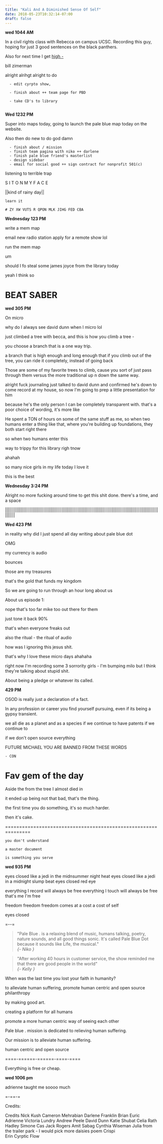 ```yaml
---
title: "Kali And A Diminished Sense Of Self"
date: 2018-05-23T10:32:14-07:00
draft: false
---
```


**wed 1044 AM**

In a civil rights class with Rebecca on campus UCSC.  Recording this guy, hoping for just 3 good sentences on the black panthers.

Also for next time I get <a href="http://vedder.se/2015/01/vesc-open-source-esc/"> high - </a>


bill zimerman


alright alrihgt alright to do

```
  - edit cyrpto show,

  - finish about ++ team page for PBD

  - take CD's to library


```



**Wed 1232 PM**

Super into maps today, going to launch the pale blue map today on the website.

Also then do new to do god damn


```
  - finish about / mission
  - finish team pagina with niko ++ darlene
  - finish pale blue friend's masterlist
  - design sidebar
  - email for social good ++ sign contract for nonprofit 501(c)

```
listening to terrible trap


S I T O N M Y F A C E

||kind of rainy day||


```
learn it

# ZY XW VUTS R QPON MLK JIHG FED CBA
```

**Wednesday 123 PM**

write a mem map

email new radio station apply for a remote show lol

run the mem map

um



should I fo steal some james joyce from the library today


yeah I think so

# BEAT SABER


**wed 305 PM**

On micro

why do I always see david dunn when I micro lol


just climbed a tree with becca, and this is how you climb a tree -

you choose a branch that is a one way trip.

a branch that is high enough and long enough that if you climb out of the tree, you can ride it completely, instead of going back

Those are some of my favorite trees to climb, cause you sort of just pass through them versus the more traditional up n down the same way.

   alright fuck journaling just talked to david dunn and confirmed he's down to come record at my house, so now I'm going to prep a little presentation for him

because he's the only person I can be completely transparent with. that's a poor choice of wording, it's more like

He spent a TON of hours on some of the same stuff as me, so when two humans enter a thing like that, where you're building up foundations, they both start right there  

 so when  two humans enter this


way to trippy for this library righ tnow

ahahah

so many nice girls in my life today I love it

this is the best


**Wednesday 3:24 PM**

  Alright no more fucking around time to get this shit done. there's a time, and a space

|||||||||||||||||||||||||||||||||||||||||||||||||||||||||||||||||||||||||||||||||||||||||||||||||||||||||||||||||||


**Wed 423 PM**

in reality why did I just spend all day writing about  pale blue dot

OMG

my currency is audio

bounces

those are my treasures

that's the gold that funds my kingdom

So we are going to run through an hour long about us

About us episode 1:

nope that's too far mike too out there for them

just tone it back 90%

that's when everyone freaks out



also the ritual - the ritual of audio

how was I ignoring this jesus shit.

that's why I love these micro days ahahaha

right now I'm recording some 3 sorrority girls - I'm bumping milo but I think they're talking about stupid shit.

About being a pledge or whatever its called.


**429 PM**

OSOD is really just a declaration of a fact.

In any profession or career you find yourself pursuing, even if its being a gypsy transient.

we all die as a planet and as a species
if we continue to have patents
if we continue to  


if we don't open source everything


FUTURE MICHAEL YOU ARE BANNED FROM THESE WORDS

    - CON

# Fav gem of the day

Aside the from the tree I almost died in

it ended up being not that bad, that's the thing.

the first time you do something, it's so much harder.

then it's cake.

===============================================================

```````````````
you don't understand

a master document

is something you serve

````````````````



**wed 935 PM**




eyes closed
like a jedi
in the midnsummer night heat
eyes closed
like a jedi
in a midnight slump beat
eyes closed
red eye


everything I record will always be free
everything I touch will always be free
that's me
I'm free

freedom
freedom
freedom comes at
a cost
a cost of self

eyes closed


=--=



<blockquote>
"Pale Blue . is a relaxing blend of music, humans talking, poetry, nature sounds, and all good things sonic. It's called Pale Blue Dot because it sounds like Life, the musical."<br><em>{- Niko }</em></blockquote>

<blockquote>
"After working 40 hours in customer service, the show reminded me that there are good people in the world"<em><br>{- Kelly }</em></blockquote>


When was the last time you lost your faith in humanity?


to alleviate human suffering, promote human centric and open source philanthropy

by making good art.

creating a platform for all humans

promote a more human centric way of seeing each other

Pale blue . mission is dedicated to relieving human suffering.


Our mission is to alleviate human suffering.

human centric and open source


====-======-======-====-====

Everything is free or cheap.  


**wed 1006 pm**

adrienne taught me soooo much


=-==-=

Credits:

Credits
	Nick Kush
Cameron Mehrabian
	Darlene Franklin
	Brian Euric
	Adrienne Victoria Lundry
	Andrew Peele
	David Dunn
	Katie Shubat
	Celia Rath
	Hadley Simone
	Cas
	Jack Rogers
	Amit Sabag
	Cynthia Wiseman
	Julia from the trailer park - I would pick more daisies poem
	Crispi  
	Erin
	Cyrptic Flow
